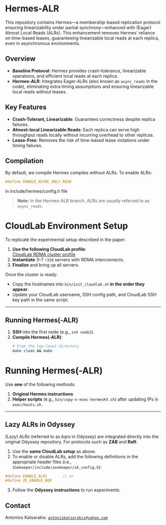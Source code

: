 # Hermes-ALR

This repository contains Hermes—a membership-based replication protocol ensuring linearizability under partial synchrony—enhanced with (Eager) Almost Local Reads (ALRs). This enhancement removes Hermes’ reliance on time-based leases, guaranteeing linearizable local reads at each replica, even in asynchronous environments.

## Overview

* **Baseline Protocol**: Hermes provides crash-tolerance, linearizable operations, and efficient local reads at each replica.
* **Hermes-ALR**: Integrates Eager-ALRs (also known as `async_reads` in the code), eliminating extra timing assumptions and ensuring linearizable local reads without leases.

## Key Features

* **Crash-Tolerant, Linearizable**: Guarantees correctness despite replica failures.
* **Almost-local Linearizable Reads**: Each replica can serve high throughput reads locally without incurring overhead to other replicas.
* **Lease-Free**: Removes the risk of time-based lease violations under timing failures.

## Compilation

By default, we compile Hermes compiles without ALRs. To enable ALRs:

```c
#define ENABLE_ASYNC_ONLY_READ
```
in include/hermes/config.h file
> **Note:** In the Hermes-ALR branch, ALRs are usually referred to as `async_reads`.

# CloudLab Environment Setup

To replicate the experimental setup described in the paper:

1. **Use the following CloudLab profile**:  
   [CloudLab RDMA cluster profile](https://www.cloudlab.us/p/LawTheorem/rdma-cluster-img)
2. **Instantiate** 3–7 `r320` servers with RDMA interconnects.
3. **Finalize** and bring up all servers.

Once the cluster is ready:

- Copy the hostnames into `bin/init_cloudlab.sh` **in the order they appear**.
- Update your CloudLab username, SSH config path, and CloudLab SSH key path in the same script.

---

## Running Hermes(-ALR)

1. **SSH** into the first node (e.g., `ssh node1`).
2. **Compile Hermes(-ALR)**:
   ```bash
   # From the top-level directory
   make clean && make

# Running Hermes(-ALR)

Use **one** of the following methods:

1. **Original Hermes instructions**  
2. **Helper scripts** (e.g., `bin/copy-n-exec-hermesKV.sh`) after updating IPs in `exec/hosts.sh`.

---

## Lazy ALRs in Odyssey

(Lazy) ALRs (referred to as _bqrs_ in Odyssey) are integrated directly into the original Odyssey repository. For protocols such as **ZAB** and **Raft**:

1. Use the **same CloudLab setup** as above.  
2. To enable or disable ALRs, add the following definitions in the appropriate header files (i.e., `Zookeeper/include/zookeeper/zk_config.h`):
```c
#define ENABLE_ALRS       // or
#define ZK_ENABLE_BQR
```
3. Follow the **Odyssey instructions** to run experiments.

## Contact
 Antonios Katsarakis: [`antoniskatsarakis@yahoo.com`](mailto:antoniskatsarakis@yahoo.com?subject=[GitHub]%20Hermes%repo)
